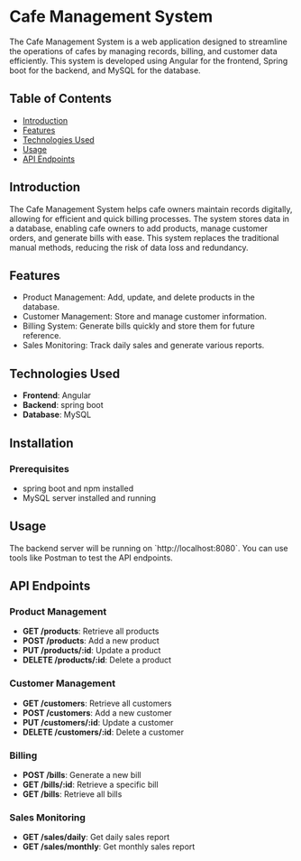 
# Cafe Management System

The Cafe Management System is a web application designed to streamline the operations of cafes by managing records, billing, and customer data efficiently. This system is developed using Angular for the frontend, Spring boot for the backend, and MySQL for the database.

## Table of Contents

- [Introduction](#introduction)
- [Features](#features)
- [Technologies Used](#technologies-used)
- [Usage](#usage)
- [API Endpoints](#api-endpoints)

## Introduction

The Cafe Management System helps cafe owners maintain records digitally, allowing for efficient and quick billing processes. The system stores data in a database, enabling cafe owners to add products, manage customer orders, and generate bills with ease. This system replaces the traditional manual methods, reducing the risk of data loss and redundancy.

## Features

- Product Management: Add, update, and delete products in the database.
- Customer Management: Store and manage customer information.
- Billing System: Generate bills quickly and store them for future reference.
- Sales Monitoring: Track daily sales and generate various reports.

## Technologies Used

- **Frontend**: Angular
- **Backend**: spring boot
- **Database**: MySQL

## Installation

### Prerequisites

- spring boot and npm installed
- MySQL server installed and running


## Usage

The backend server will be running on \`http://localhost:8080\`. You can use tools like Postman to test the API endpoints.

## API Endpoints

### Product Management

- **GET /products**: Retrieve all products
- **POST /products**: Add a new product
- **PUT /products/:id**: Update a product
- **DELETE /products/:id**: Delete a product

### Customer Management

- **GET /customers**: Retrieve all customers
- **POST /customers**: Add a new customer
- **PUT /customers/:id**: Update a customer
- **DELETE /customers/:id**: Delete a customer

### Billing

- **POST /bills**: Generate a new bill
- **GET /bills/:id**: Retrieve a specific bill
- **GET /bills**: Retrieve all bills

### Sales Monitoring

- **GET /sales/daily**: Get daily sales report
- **GET /sales/monthly**: Get monthly sales report